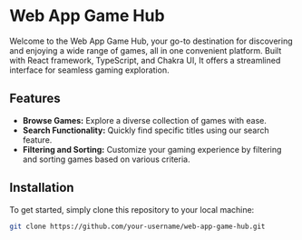 # Web App Game Hub

Welcome to the Web App Game Hub, your go-to destination for discovering and enjoying a wide range of games, all in one convenient platform. Built with React framework, TypeScript, and Chakra UI, It offers a streamlined interface for seamless gaming exploration.

## Features

- **Browse Games:** Explore a diverse collection of games with ease.
- **Search Functionality:** Quickly find specific titles using our search feature.
- **Filtering and Sorting:** Customize your gaming experience by filtering and sorting games based on various criteria.

## Installation

To get started, simply clone this repository to your local machine:

```bash
git clone https://github.com/your-username/web-app-game-hub.git


